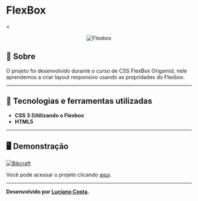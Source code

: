 # FlexBox

<<p align="center">
  <img src="https://i.imgur.com/Wv00a9U.png" alt="Flexbox" title="Flebox">
</p>

## 📖 Sobre
O projeto foi desenvolvido durante o curso de CSS FlexBox Origamid, nele aprendemos a criar layout responsivo usando as propridades do Flexbox.

---

## 🚀 Tecnologias e ferramentas utilizadas
- **CSS 3 (Utilizando o Flexbox**
- **HTML5**

---

## 🖥️ Demonstração
[![Bikcraft](https://i.imgur.com/Gy5e6Tn.png "Clique para acessar o projeto")](https://lucianocosta21.github.io/FlexBox/ "Clique para acessar o projeto")

Você pode acessar o projeto clicando [aqui](https://lucianocosta21.github.io/FlexBox/).

---


**Desenvolvido por [Luciano Costa](https://github.com/LucianoCosta21).**
